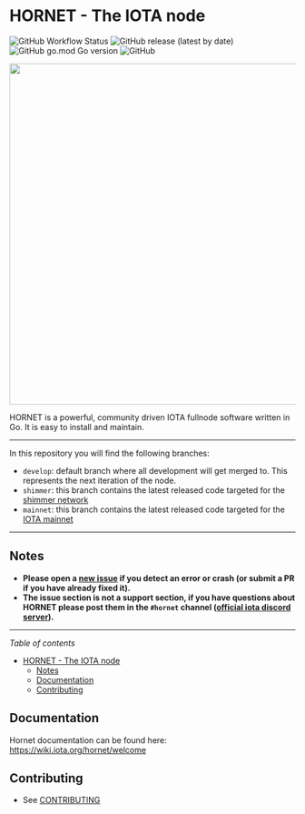 # HORNET - The IOTA node

![GitHub Workflow Status](https://img.shields.io/github/workflow/status/iotaledger/hornet/Build?style=for-the-badge) ![GitHub release (latest by date)](https://img.shields.io/github/v/release/iotaledger/hornet?style=for-the-badge) ![GitHub go.mod Go version](https://img.shields.io/github/go-mod/go-version/iotaledger/hornet?style=for-the-badge) ![GitHub](https://img.shields.io/github/license/iotaledger/hornet?style=for-the-badge)

<p align="center"><img src="https://wiki.iota.org/shimmer/img/logo/HORNET_logo.svg" width="600"/></p>

HORNET is a powerful, community driven IOTA fullnode software written in Go.
It is easy to install and maintain.

---

In this repository you will find the following branches:

- `develop`: default branch where all development will get merged to. This represents the next iteration of the node.
- `shimmer`: this branch contains the latest released code targeted for the [shimmer network](https://shimmer.network)
- `mainnet`: this branch contains the latest released code targeted for the [IOTA mainnet](https://iota.org)

---

## Notes

- **Please open a [new issue](https://github.com/iotaledger/hornet/issues/new) if you detect an error or crash (or submit a PR if you have already fixed it).**
- **The issue section is not a support section, if you have questions about HORNET please post them in the `#hornet` channel ([official iota discord server](https://discord.iota.org/)).**

---

_Table of contents_

<!--ts-->

- [HORNET - The IOTA node](#hornet---the-iota-node)
  - [Notes](#notes)
  - [Documentation](#documentation)
  - [Contributing](#contributing)
<!--te-->

## Documentation

Hornet documentation can be found here: https://wiki.iota.org/hornet/welcome

## Contributing

- See [CONTRIBUTING](/CONTRIBUTING.md)
